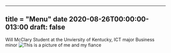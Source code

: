 ----
title = "Menu"
date 2020-08-26T00:00:00-013:00
draft: false 
---

Will McClary 
Student at the Unviersity of Kentucky, ICT major Business minor 
![This is a picture of me and my fiance](https://zen-swirles-589a00.netlify.app/IMG_0438.JPG)

